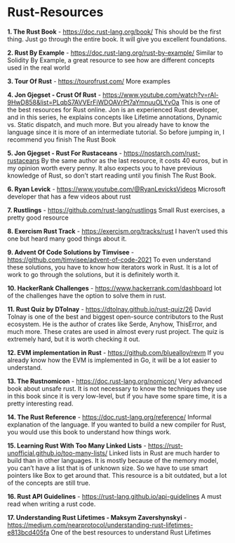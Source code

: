 # Rust-Resources
**1. The Rust Book** - https://doc.rust-lang.org/book/ This should be the first thing. Just go through the entire book. It will give you excellent foundations.

**2. Rust By Example** - https://doc.rust-lang.org/rust-by-example/ Similar to Solidity By Example, a great resource to see how are different concepts used in the real world

**3. Tour Of Rust** - https://tourofrust.com/ More examples

**4. Jon Gjegset - Crust Of Rust** - https://www.youtube.com/watch?v=rAl-9HwD858&list=PLqbS7AVVErFiWDOAVrPt7aYmnuuOLYvOa This is one of the best resources for Rust online. Jon is an experienced Rust developer, and in this series, he explains concepts like Lifetime annotations, Dynamic vs. Static dispatch, and much more. But you already have to know the language since it is more of an intermediate tutorial. So before jumping in, I recommend you finish The Rust Book

**5. Jon Gjegset - Rust For Rustaceans** - https://nostarch.com/rust-rustaceans By the same author as the last resource, it costs 40 euros, but in my opinion worth every penny. It also expects you to have previous knowledge of Rust, so don’t start reading until you finish The Rust Book.

**6. Ryan Levick** - https://www.youtube.com/@RyanLevicksVideos Microsoft developer that has a few videos about rust

**7. Rustlings** - https://github.com/rust-lang/rustlings Small Rust exercises, a pretty good resource

**8. Exercism Rust Track** - https://exercism.org/tracks/rust I haven’t used this one but heard many good things about it.

**9. Advent Of Code Solutions by Timvisee** - https://github.com/timvisee/advent-of-code-2021 To even understand these solutions, you have to know how iterators work in Rust. It is a lot of work to go through the solutions, but it is definitely worth it.

**10. HackerRank Challenges** - https://www.hackerrank.com/dashboard lot of the challenges have the option to solve them in rust.

**11. Rust Quiz by DTolnay** - https://dtolnay.github.io/rust-quiz/26 David Tolnay is one of the best and biggest open-source contributors to the Rust ecosystem. He is the author of crates like Serde, Anyhow, ThisError, and much more. These crates are used in almost every rust project. The quiz is extremely hard, but it is worth checking it out.

**12. EVM implementation in Rust**  - https://github.com/bluealloy/revm If you already know how the EVM is implemented in Go, it will be a lot easier to understand.

**13. The Rustnomicon** - https://doc.rust-lang.org/nomicon/ Very advanced book about unsafe rust. It is not necessary to know the techniques they use in this book since it is very low-level, but if you have some spare time, it is a pretty interesting read.

**14. The Rust Reference** - https://doc.rust-lang.org/reference/ Informal explanation of the language. If you wanted to build a new compiler for Rust, you would use this book to understand how things work.

**15. Learning Rust With Too Many Linked Lists** - https://rust-unofficial.github.io/too-many-lists/ Linked lists in Rust are much harder to build than in other languages. It is mostly because of the memory model, you can’t have a list that is of unknown size. So we have to use smart pointers like Box to get around that. This resource is a bit outdated, but a lot of the concepts are still true.

**16. Rust API Guidelines** - https://rust-lang.github.io/api-guidelines A must read when writing a rust code.

**17. Understanding Rust Lifetimes - Maksym Zavershynskyi** - https://medium.com/nearprotocol/understanding-rust-lifetimes-e813bcd405fa One of the best resources to understand Rust Lifetimes
